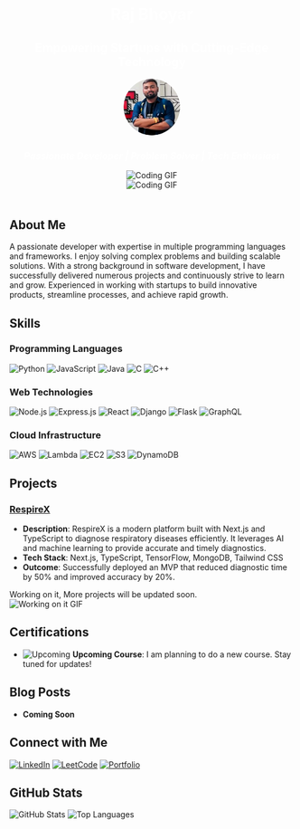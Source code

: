 <!-- Header Section -->
<div align="center" style="background: url('https://your-header-background-image-url'); padding: 20px;">
  <h1 style="color: white;">Raj Bhoyar</h1>
  <h2 style="color: white;">Empowering Startups with Cutting-Edge Technology</h2>
  <img src="raj.png" style="border-radius: 50%; width: 100px; height: 100px;" alt="Profile Picture">
  <h3 style="color: white;"><i>Passionate Developer | Problem Solver | Tech Enthusiast</i></h3>

  
  <img src="https://media.giphy.com/media/L1R1tvI9svkIWwpVYr/giphy.gif" width="480" height="271" alt="Coding GIF">
  <br>
  <img src="https://i.giphy.com/media/v1.Y2lkPTc5MGI3NjExcWpqMnB6NHowMzNwN2Y4YjY2d3Vscm1hNm5qM3RkMXNxcXh5czA2MSZlcD12MV9pbnRlcm5hbF9naWZfYnlfaWQmY3Q9Zw/VTtANKl0beDFQRLDTh/giphy.gif" width="480" height="480" alt="Coding GIF">
 
</div>

<!-- About Section -->
## About Me

A passionate developer with expertise in multiple programming languages and frameworks. I enjoy solving complex problems and building scalable solutions. With a strong background in software development, I have successfully delivered numerous projects and continuously strive to learn and grow. Experienced in working with startups to build innovative products, streamline processes, and achieve rapid growth.

<!-- Skills Section -->
## Skills

### Programming Languages
![Python](https://img.shields.io/badge/Python-3776AB?style=for-the-badge&logo=python&logoColor=white)
![JavaScript](https://img.shields.io/badge/JavaScript-F7DF1E?style=for-the-badge&logo=javascript&logoColor=black)
![Java](https://img.shields.io/badge/Java-ED8B00?style=for-the-badge&logo=java&logoColor=white)
![C](https://img.shields.io/badge/C-00599C?style=for-the-badge&logo=c&logoColor=white)
![C++](https://img.shields.io/badge/C++-00599C?style=for-the-badge&logo=c%2B%2B&logoColor=white)

### Web Technologies
![Node.js](https://img.shields.io/badge/Node.js-339933?style=for-the-badge&logo=nodedotjs&logoColor=white)
![Express.js](https://img.shields.io/badge/Express.js-000000?style=for-the-badge&logo=express&logoColor=white)
![React](https://img.shields.io/badge/React-61DAFB?style=for-the-badge&logo=react&logoColor=black)
![Django](https://img.shields.io/badge/Django-092E20?style=for-the-badge&logo=django&logoColor=white)
![Flask](https://img.shields.io/badge/Flask-000000?style=for-the-badge&logo=flask&logoColor=white)
![GraphQL](https://img.shields.io/badge/GraphQL-E10098?style=for-the-badge&logo=graphql&logoColor=white)

### Cloud Infrastructure
![AWS](https://img.shields.io/badge/AWS-232F3E?style=for-the-badge&logo=amazon-aws&logoColor=white)
![Lambda](https://img.shields.io/badge/Lambda-FF9900?style=for-the-badge&logo=aws-lambda&logoColor=white)
![EC2](https://img.shields.io/badge/EC2-FF9900?style=for-the-badge&logo=amazon-ec2&logoColor=white)
![S3](https://img.shields.io/badge/S3-569A31?style=for-the-badge&logo=amazon-s3&logoColor=white)
![DynamoDB](https://img.shields.io/badge/DynamoDB-4053D6?style=for-the-badge&logo=amazon-dynamodb&logoColor=white)


<!-- Projects Section -->
## Projects

### [RespireX](https://github.com/rajbhoyar729/RespireX)
- **Description**: RespireX is a modern platform built with Next.js and TypeScript to diagnose respiratory diseases efficiently. It leverages AI and machine learning to provide accurate and timely diagnostics.
- **Tech Stack**: Next.js, TypeScript, TensorFlow, MongoDB, Tailwind CSS
- **Outcome**: Successfully deployed an MVP that reduced diagnostic time by 50% and improved accuracy by 20%.

Working on it, More projects will be updated soon.
<br>
<img src="https://i.giphy.com/media/v1.Y2lkPTc5MGI3NjExZnJmbzBwMzJvZzc0ZmxjbHV0dmxwcjZpZm1nMG1vMmM2ZW9hNmp3biZlcD12MV9pbnRlcm5hbF9naWZfYnlfaWQmY3Q9Zw/jBOOXxSJfG8kqMxT11/giphy.gif" width="480" height="271" alt="Working on it GIF">

<!-- Certifications Section -->
## Certifications

- ![Upcoming](https://img.shields.io/badge/Upcoming-Course-green?style=for-the-badge&logo=awesomelogo) **Upcoming Course**: I am planning to do a new course. Stay tuned for updates!

<!-- Blog Posts Section -->
## Blog Posts

- **Coming Soon**

<!-- Social Links Section -->
## Connect with Me

[![LinkedIn](https://img.shields.io/badge/LinkedIn-0077B5?style=for-the-badge&logo=linkedin&logoColor=white)](https://www.linkedin.com/in/raj-bhoyar-b597b416a)
[![LeetCode](https://img.shields.io/badge/LeetCode-FFA116?style=for-the-badge&logo=leetcode&logoColor=black)](https://leetcode.com/u/raj729/)
[![Portfolio](https://img.shields.io/badge/Portfolio-000000?style=for-the-badge&logo=github&logoColor=white)](https://bitwizard.tech)

<!-- GitHub Stats Section -->
## GitHub Stats

![GitHub Stats](https://github-readme-stats.vercel.app/api?username=rajbhoyar729&theme=dark&show_icons=true)
![Top Languages](https://github-readme-stats.vercel.app/api/top-langs/?username=rajbhoyar729&langs_count=8&theme=dark)
